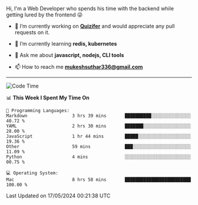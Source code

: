 Hi, I'm a Web Developer who spends his time with the backend while getting lured by the frontend 😜

- 🔭 I’m currently working on **[Quizifer](https://github.com/SutharMukesh/Quizifer/)** and would appreciate any pull requests on it.

- 🌱 I’m currently learning **redis, kubernetes**

- 💬 Ask me about **javascript, nodejs, CLI tools**

- 📫 How to reach me **mukeshsuthar336@gmail.com**

---
<!--START_SECTION:waka-->
![Code Time](http://img.shields.io/badge/Code%20Time-2%2C961%20hrs%2023%20mins-blue)

📊 **This Week I Spent My Time On** 

```text
💬 Programming Languages: 
Markdown                 3 hrs 39 mins       ██████████░░░░░░░░░░░░░░░   40.72 % 
YAML                     2 hrs 30 mins       ███████░░░░░░░░░░░░░░░░░░   28.00 % 
JavaScript               1 hr 44 mins        █████░░░░░░░░░░░░░░░░░░░░   19.36 % 
Other                    59 mins             ███░░░░░░░░░░░░░░░░░░░░░░   11.09 % 
Python                   4 mins              ░░░░░░░░░░░░░░░░░░░░░░░░░   00.75 % 

💻 Operating System: 
Mac                      8 hrs 58 mins       █████████████████████████   100.00 % 
```


 Last Updated on 17/05/2024 00:21:38 UTC
<!--END_SECTION:waka-->
